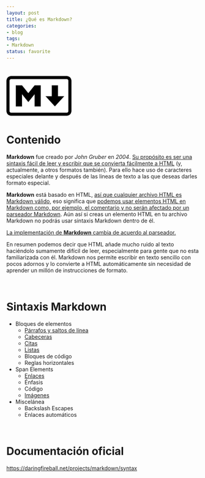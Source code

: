 ```yaml
---
layout: post
title: ¿Qué es Markdown?
categories:
- blog
tags:
- Markdown
status: favorite
---
```



<!-- Estilo CSS del post-->
<style>
table {
    font-family: arial, sans-serif;
    border-collapse: collapse;
    width: 100%;
}

td {
    border: 1px solid #dddddd;
    text-align: left;
    padding: 8px;
}

th {
    text-align: center;
    width: 50%;
}
tr:nth-child(even) {
    background-color: rgba(238, 238, 238, 0.57);
}

td:first-child {
   font-family: 'Inconsolata', monospace;
}

table h1 {
  font-size: 2em;
  font-weight: normal;
  color: #000;
}

h2 {
  font-size: 1.5em;
  font-weight: normal;
}

h3 {
  font-size: 1.17em;
  font-weight: normal;
}

h4 {
  font-size: 1.00em;
  font-weight: normal;
}

h5 {
  font-size: 0.83em;
  font-weight: normal;
}

h6 {
  font-size: 0.67em;
  font-weight: normal;
}
</style>

<!-- Imagen Markdown -->
# <img src="./../static/markdown.png" alt="Drawing" style="width: 170px;"/>

<!-- Contenido post -->
# Contenido
**Markdown** fue creado por *John Gruber* en *2004*. <ins>Su propósito es ser una sintaxis fácil de leer y escribir que se convierta fácilmente a HTML</ins> (y, actualmente, a otros formatos también). Para ello hace uso de caracteres especiales delante y después de las lineas de texto a las que deseas darles formato especial. 

**Markdown** está basado en HTML, <ins>así que cualquier archivo HTML es Markdown
válido</ins>, eso significa que <ins>podemos usar elementos HTML en Markdown como, por
ejemplo, el comentario y no serán afectado por un parseador Markdown</ins>. Aún 
así si creas un elemento HTML en tu archivo Markdown no podrás usar sintaxis
Markdown dentro de él.

<ins>La implementación de **Markdown** cambia de acuerdo al parseador.</ins>

En resumen podemos decir que HTML añade mucho ruido al texto haciéndolo sumamente difícil de leer, especialmente para gente que no esta familiarizada con él. Markdown nos permite escribir en texto sencillo con pocos adornos y lo convierte a HTML automáticamente sin necesidad de aprender un millón de instrucciones de formato.

<br/>

# Sintaxis Markdown

* Bloques de elementos
  * [Párrafos y saltos de línea](/Parrafos_y_saltos_de_linea_Markdown/)
  * [Cabeceras](/Cabeceras_Markdown/)
  * [Citas](/Citas_Markdown/)
  * [Listas](/Listas_Markdown/)
  * Bloques de código
  * Reglas horizontales
* Span Elements
  * [Enlaces](/Enlaces_Markdown/)
  * Énfasis
  * Código
  * [Imágenes](/Imagenes_Markdown/)
* Miscelánea
  * Backslash Escapes
  * Enlaces automáticos

<br/>

# Documentación oficial

https://daringfireball.net/projects/markdown/syntax